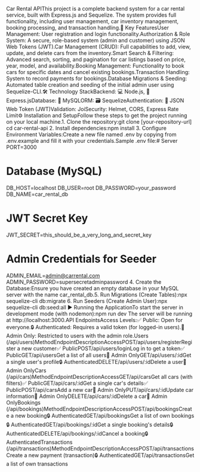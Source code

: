 Car Rental APIThis project is a complete backend system for a car rental service, built with Express.js and Sequelize. The system provides full functionality, including user management, car inventory management, booking processing, and transaction handling.🚀 Key FeaturesUser Management: User registration and login functionality.Authorization & Role System: A secure, role-based system (admin and customer) using JSON Web Tokens (JWT).Car Management (CRUD): Full capabilities to add, view, update, and delete cars from the inventory.Smart Search & Filtering: Advanced search, sorting, and pagination for car listings based on price, year, model, and availability.Booking Management: Functionality to book cars for specific dates and cancel existing bookings.Transaction Handling: System to record payments for bookings.Database Migrations & Seeding: Automated table creation and seeding of the initial admin user using Sequelize-CLI.🛠️ Technology StackBackend: 💻 Node.js, 🚀 Express.jsDatabase: 🐬 MySQLORM: 🗃️ SequelizeAuthentication: 🔑 JSON Web Token (JWT)Validation: JoiSecurity: Helmet, CORS, Express Rate Limit⚙️ Installation and SetupFollow these steps to get the project running on your local machine.1. Clone the repository:git clone [your-repository-url]
cd car-rental-api
2. Install dependencies:npm install
3. Configure Environment Variables:Create a new file named .env by copying from .env.example and fill it with your credentials.Sample .env file:# Server
PORT=3000

# Database (MySQL)
DB_HOST=localhost
DB_USER=root
DB_PASSWORD=your_password
DB_NAME=car_rental_db

# JWT Secret Key
JWT_SECRET=this_should_be_a_very_long_and_secret_key

# Admin Credentials for Seeder
ADMIN_EMAIL=admin@carrental.com
ADMIN_PASSWORD=supersecretadminpassword
4. Create the Database:Ensure you have created an empty database in your MySQL server with the name car_rental_db.5. Run Migrations (Create Tables):npx sequelize-cli db:migrate
6. Run Seeders (Create Admin User):npx sequelize-cli db:seed:all
▶️ Running the ApplicationTo start the server in development mode (with nodemon):npm run dev
The server will be running at http://localhost:3000.API EndpointsAccess Levels:✅ Public: Open for everyone.🔒 Authenticated: Requires a valid token (for logged-in users).👑 Admin Only: Restricted to users with the admin role.Users (/api/users)MethodEndpointDescriptionAccessPOST/api/users/registerRegister a new customer✅ PublicPOST/api/users/loginLog in to get a token✅ PublicGET/api/usersGet a list of all users👑 Admin OnlyGET/api/users/:idGet a single user's profile🔒 AuthenticatedDELETE/api/users/:idDelete a user👑 Admin OnlyCars (/api/cars)MethodEndpointDescriptionAccessGET/api/carsGet all cars (with filters)✅ PublicGET/api/cars/:idGet a single car's details✅ PublicPOST/api/carsAdd a new car👑 Admin OnlyPUT/api/cars/:idUpdate car information👑 Admin OnlyDELETE/api/cars/:idDelete a car👑 Admin OnlyBookings (/api/bookings)MethodEndpointDescriptionAccessPOST/api/bookingsCreate a new booking🔒 AuthenticatedGET/api/bookingsGet a list of own bookings🔒 AuthenticatedGET/api/bookings/:idGet a single booking's details🔒 AuthenticatedDELETE/api/bookings/:idCancel a booking🔒 AuthenticatedTransactions (/api/transactions)MethodEndpointDescriptionAccessPOST/api/transactionsCreate a new payment (transaction)🔒 AuthenticatedGET/api/transactionsGet a list of own transactions